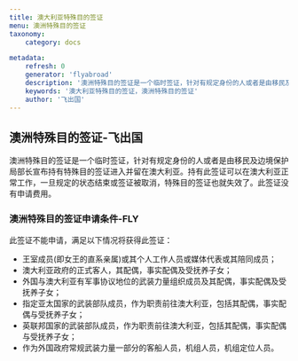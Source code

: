 ```yaml
---
title: 澳大利亚特殊目的签证
menu: 澳洲特殊目的签证
taxonomy:
    category: docs

metadata:
    refresh: 0
    generator: 'flyabroad'
    description: '澳洲特殊目的签证是一个临时签证，针对有规定身份的人或者是由移民及边境保护局部长宣布持有特殊目的签证进入并留在澳大利亚。持有此签证可以在澳大利亚正常工作，一旦规定的状态结束或签证被取消，特殊目的签证也就失效了。此签证没有申请费用。'
    keywords: '澳大利亚特殊目的签证，澳洲特殊目的签证'
    author: '飞出国'
---
```


## 澳洲特殊目的签证-飞出国

澳洲特殊目的签证是一个临时签证，针对有规定身份的人或者是由移民及边境保护局部长宣布持有特殊目的签证进入并留在澳大利亚。持有此签证可以在澳大利亚正常工作，一旦规定的状态结束或签证被取消，特殊目的签证也就失效了。此签证没有申请费用。

### 澳洲特殊目的签证申请条件-FLY

此签证不能申请，满足以下情况将获得此签证：

* 王室成员(即女王的直系亲属)或其个人工作人员或媒体代表或其陪同成员；
* 澳大利亚政府的正式客人，其配偶，事实配偶及受抚养子女；
* 外国与澳大利亚有军事协议地位的武装力量组织成员及其配偶，事实配偶及受抚养子女；
* 指定亚太国家的武装部队成员，作为职责前往澳大利亚，包括其配偶，事实配偶与受抚养子女；
* 英联邦国家的武装部队成员，作为职责前往澳大利亚，包括其配偶，事实配偶与受抚养子女；
* 作为外国政府常规武装力量一部分的客船人员，机组人员，机组定位人员。



